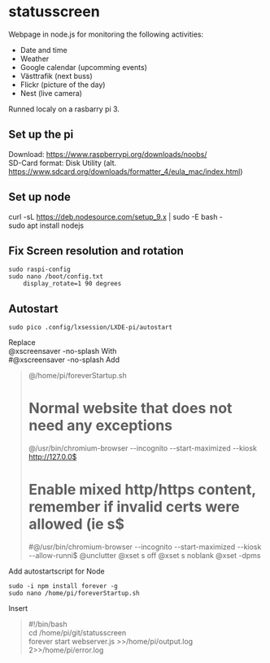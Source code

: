 # statusscreen
Webpage in node.js for monitoring the following activities:
- Date and time
- Weather
- Google calendar (upcomming events)
- Västtrafik (next buss)
- Flickr (picture of the day)
- Nest (live camera)

Runned localy on a rasbarry pi 3.


## Set up the pi
Download: https://www.raspberrypi.org/downloads/noobs/  
SD-Card format: Disk Utility (alt. https://www.sdcard.org/downloads/formatter_4/eula_mac/index.html)  

## Set up node
curl -sL https://deb.nodesource.com/setup_9.x | sudo -E bash -  
sudo apt install nodejs  

## Fix Screen resolution and rotation
```
sudo raspi-config
sudo nano /boot/config.txt
	display_rotate=1 90 degrees
```

## Autostart
```
sudo pico .config/lxsession/LXDE-pi/autostart
```
Replace  
@xscreensaver -no-splash
With  
#@xscreensaver -no-splash
Add  
> @/home/pi/foreverStartup.sh
>
> # Normal website that does not need any exceptions
> @/usr/bin/chromium-browser --incognito --start-maximized --kiosk http://127.0.0$
> # Enable mixed http/https content, remember if invalid certs were allowed (ie s$
> #@/usr/bin/chromium-browser --incognito --start-maximized --kiosk --allow-runni$
> @unclutter
> @xset s off
> @xset s noblank
> @xset -dpms

Add autostartscript for Node  
```
sudo -i npm install forever -g
sudo nano /home/pi/foreverStartup.sh
```
Insert  
> #!/bin/bash  
> cd /home/pi/git/statusscreen  
> forever start webserver.js >>/home/pi/output.log 2>>/home/pi/error.log  
